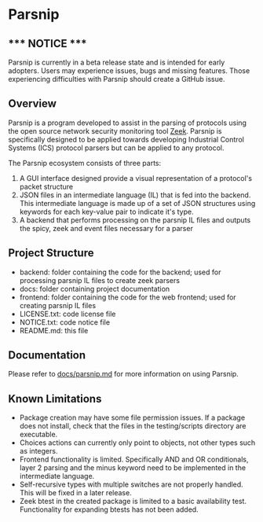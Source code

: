 # Parsnip

## \*\*\* NOTICE \*\*\*
Parsnip is currently in a beta release state and is intended for early adopters. Users may experience issues, bugs and missing features. Those experiencing difficulties with Parsnip should create a GitHub issue.

## Overview
Parsnip is a program developed to assist in the parsing of protocols using the open source network security monitoring tool [Zeek](https://github.com/zeek/zeek.git). Parsnip is specifically designed to be applied towards developing Industrial Control Systems (ICS) protocol parsers but can be applied to any protocol.

The Parsnip ecosystem consists of three parts:
1. A GUI interface designed provide a visual representation of a protocol's packet structure
2. JSON files in an intermediate language (IL) that is fed into the backend. This intermediate language is made up of a set of JSON structures using keywords for each key-value pair to indicate it's type. 
3. A backend that performs processing on the parsnip IL files and outputs the spicy, zeek and event files necessary for a parser

## Project Structure

* backend: folder containing the code for the backend; used for processing parsnip IL files to create zeek parsers
* docs: folder containing project documentation
* frontend: folder containing the code for the web frontend; used for creating parsnip IL files
* LICENSE.txt: code license file
* NOTICE.txt: code notice file
* README.md: this file

## Documentation

Please refer to [docs/parsnip.md](docs/parsnip.md) for more information on using Parsnip.

## Known Limitations
* Package creation may have some file permission issues. If a package does not install, check that the files in the testing/scripts directory are executable.
* Choices actions can currently only point to objects, not other types such as integers.
* Frontend functionality is limited. Specifically AND and OR conditionals, layer 2 parsing and the minus keyword need to be implemented in the intermediate language.
* Self-recursive types with multiple switches are not properly handled. This will be fixed in a later release.
* Zeek btest in the created package is limited to a basic availability test. Functionality for expanding btests has not been added.

